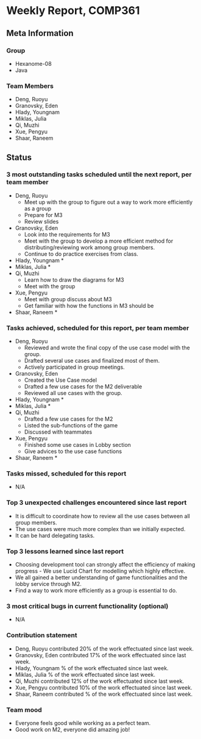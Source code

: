 # Weekly Report, COMP361

## Meta Information

### Group

 * Hexanome-08
 * Java

### Team Members

 * Deng, Ruoyu
 * Granovsky, Eden
 * Hlady, Youngnam
 * Miklas, Julia
 * Qi, Muzhi
 * Xue, Pengyu
 * Shaar, Raneem

## Status

### 3 most outstanding tasks scheduled until the next report, per team member

 * Deng, Ruoyu
    * Meet up with the group to figure out a way to work more efficiently as a group
    * Prepare for M3
    * Review slides
 * Granovsky, Eden
    * Look into the requirements for M3
    * Meet with the group to develop a more efficient method for distributing/reviewing work among group members.
    * Continue to do practice exercises from class.
 * Hlady, Youngnam
    * 
 * Miklas, Julia
    *
 * Qi, Muzhi
    * Learn how to draw the diagrams for M3
    * Meet with the group
 * Xue, Pengyu
     * Meet with group discuss about M3
     * Get familiar with how the functions in M3 should be
 * Shaar, Raneem
   *  

### Tasks achieved, scheduled for this report, per team member

 * Deng, Ruoyu
    * Reviewed and wrote the final copy of the use case model with the group.
    * Drafted several use cases and finalized most of them.
    * Actively participated in group meetings.
 * Granovsky, Eden
    * Created the Use Case model
    * Drafted a few use cases for the M2 deliverable
    * Reviewed all use cases with the group.
 * Hlady, Youngnam
    * 
 * Miklas, Julia
    * 
 * Qi, Muzhi
    * Drafted a few use cases for the M2
    * Listed the sub-functions of the game
    * Discussed with teammates
 * Xue, Pengyu
     * Finished some use cases in Lobby section
     * Give advices to the use case functions
 * Shaar, Raneem
   * 
   
### Tasks missed, scheduled for this report

 * N/A

### Top 3 unexpected challenges encountered since last report

 * It is difficult to coordinate how to review all the use cases between all group members.
 * The use cases were much more complex than we initially expected.
 * It can be hard delegating tasks.

### Top 3 lessons learned since last report

 * Choosing development tool can strongly affect the efficiency of making progress - We use Lucid Chart for modelling which highly effective.
 * We all gained a better understanding of game functionalities and the lobby service through M2.
 * Find a way to work more efficiently as a group is essential to do.

### 3 most critical bugs in current functionality (optional)

  * N/A

### Contribution statement

 * Deng, Ruoyu contributed 20% of the work effectuated since last week.
 * Granovsky, Eden contributed 17% of the work effectuated since last week.
 * Hlady, Youngnam % of the work effectuated since last week.
 * Miklas, Julia % of the work effectuated since last week.
 * Qi, Muzhi contributed 12% of the work effectuated since last week.
 * Xue, Pengyu contributed 10% of the work effectuated since last week.
 * Shaar, Raneem contributed % of the work effectuated since last week.

### Team mood

 * Everyone feels good while working as a perfect team.
 * Good work on M2, everyone did amazing job!
